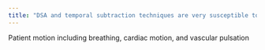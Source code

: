 ```yaml
---
title: "DSA and temporal subtraction techniques are very susceptible to what?"
---
```

Patient motion including breathing, cardiac motion, and vascular pulsation

